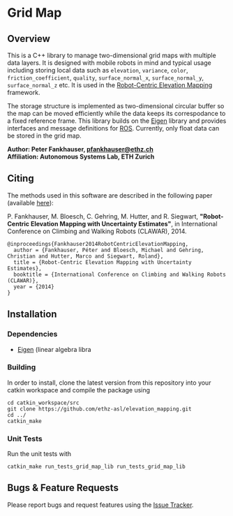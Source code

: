 Grid Map
======================

Overview
---------------

This is a C++ library to manage two-dimensional grid maps with multiple data layers. It is designed with mobile robots in mind and typical usage including storing local data such as `elevation`, `variance`, `color`, `friction_coefficient`, `quality`, `surface_normal_x`, `surface_normal_y`, `surface_normal_z` etc. It is used in the [Robot-Centric Elevation Mapping](https://github.com/ethz-asl/elevation_mapping) framework.

The storage structure is implemented as two-dimensional circular buffer so the map can be moved efficiently while the data keeps its correspodance to a fixed reference frame. This library builds on the [Eigen] library and provides interfaces and message definitions for [ROS]. Currently, only float data can be stored in the grid map.

**Author: Peter Fankhauser, pfankhauser@ethz.ch<br />
Affiliation: Autonomous Systems Lab, ETH Zurich**


Citing
---------------

The methods used in this software are described in the following paper (available [here](http://dx.doi.org/10.3929/ethz-a-010173654)):

P. Fankhauser, M. Bloesch, C. Gehring, M. Hutter, and R. Siegwart,
**"Robot-Centric Elevation Mapping with Uncertainty Estimates"**,
in International Conference on Climbing and Walking Robots (CLAWAR), 2014.

    @inproceedings{Fankhauser2014RobotCentricElevationMapping,
      author = {Fankhauser, Péter and Bloesch, Michael and Gehring, Christian and Hutter, Marco and Siegwart, Roland},
      title = {Robot-Centric Elevation Mapping with Uncertainty Estimates},
      booktitle = {International Conference on Climbing and Walking Robots (CLAWAR)},
      year = {2014}
    }


Installation
------------

### Dependencies

- [Eigen] (linear algebra libra

### Building

In order to install, clone the latest version from this repository into your catkin workspace and compile the package using

    cd catkin_workspace/src
    git clone https://github.com/ethz-asl/elevation_mapping.git
    cd ../
    catkin_make


### Unit Tests

Run the unit tests with

    catkin_make run_tests_grid_map_lib run_tests_grid_map_lib

Bugs & Feature Requests
------------

Please report bugs and request features using the [Issue Tracker](https://github.com/ethz-asl/grid_map/issues).


[ROS]: http://www.ros.org
[Eigen]: http://eigen.tuxfamily.org
